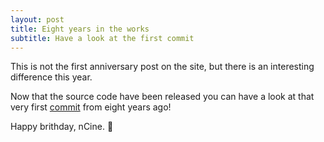 ```yaml
---
layout: post
title: Eight years in the works
subtitle: Have a look at the first commit
---
```


This is not the first anniversary post on the site, but there is an interesting difference this year.

Now that the source code have been released you can have a look at that very first [commit](https://github.com/nCine/nCine/commit/6bf318de68ed5c453eaacd867c8e83c853f64edc) from eight years ago!

Happy brithday, nCine. :champagne:
